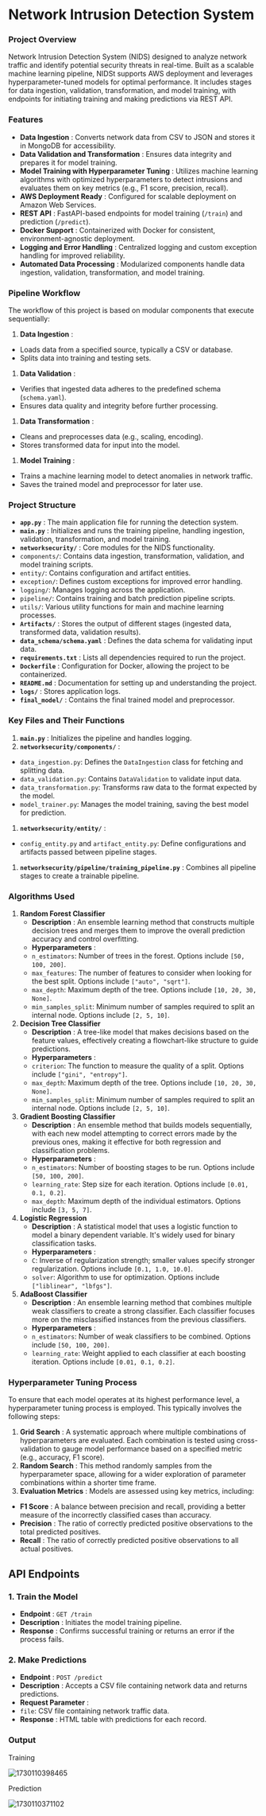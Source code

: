 # Network Intrusion Detection System

### Project Overview

Network Intrusion Detection System (NIDS) designed to analyze network traffic and identify potential security threats in real-time. Built as a scalable machine learning pipeline, NIDSt supports AWS deployment and leverages hyperparameter-tuned models for optimal performance. It includes stages for data ingestion, validation, transformation, and model training, with endpoints for initiating training and making predictions via REST API.

### Features

* **Data Ingestion** : Converts network data from CSV to JSON and stores it in MongoDB for accessibility.
* **Data Validation and Transformation** : Ensures data integrity and prepares it for model training.
* **Model Training with Hyperparameter Tuning** : Utilizes machine learning algorithms with optimized hyperparameters to detect intrusions and evaluates them on key metrics (e.g., F1 score, precision, recall).
* **AWS Deployment Ready** : Configured for scalable deployment on Amazon Web Services.
* **REST API** : FastAPI-based endpoints for model training (`/train`) and prediction (`/predict`).
* **Docker Support** : Containerized with Docker for consistent, environment-agnostic deployment.
* **Logging and Error Handling** : Centralized logging and custom exception handling for improved reliability.
* **Automated Data Processing** : Modularized components handle data ingestion, validation, transformation, and model training.

### Pipeline Workflow

The workflow of this project is based on modular components that execute sequentially:

1. **Data Ingestion** :

* Loads data from a specified source, typically a CSV or database.
* Splits data into training and testing sets.

1. **Data Validation** :

* Verifies that ingested data adheres to the predefined schema (`schema.yaml`).
* Ensures data quality and integrity before further processing.

1. **Data Transformation** :

* Cleans and preprocesses data (e.g., scaling, encoding).
* Stores transformed data for input into the model.

1. **Model Training** :

* Trains a machine learning model to detect anomalies in network traffic.
* Saves the trained model and preprocessor for later use.

### Project Structure

* **`app.py`** : The main application file for running the detection system.
* **`main.py`** : Initializes and runs the training pipeline, handling ingestion, validation, transformation, and model training.
* **`networksecurity/`** : Core modules for the NIDS functionality.
* `components/`: Contains data ingestion, transformation, validation, and model training scripts.
* `entity/`: Contains configuration and artifact entities.
* `exception/`: Defines custom exceptions for improved error handling.
* `logging/`: Manages logging across the application.
* `pipeline/`: Contains training and batch prediction pipeline scripts.
* `utils/`: Various utility functions for main and machine learning processes.
* **`Artifacts/`** : Stores the output of different stages (ingested data, transformed data, validation results).
* **`data_schema/schema.yaml`** : Defines the data schema for validating input data.
* **`requirements.txt`** : Lists all dependencies required to run the project.
* **`Dockerfile`** : Configuration for Docker, allowing the project to be containerized.
* **`README.md`** : Documentation for setting up and understanding the project.
* **`logs/`** : Stores application logs.
* **`final_model/`** : Contains the final trained model and preprocessor.

### Key Files and Their Functions

1. **`main.py`** : Initializes the pipeline and handles logging.
2. **`networksecurity/components/`** :

* `data_ingestion.py`: Defines the `DataIngestion` class for fetching and splitting data.
* `data_validation.py`: Contains `DataValidation` to validate input data.
* `data_transformation.py`: Transforms raw data to the format expected by the model.
* `model_trainer.py`: Manages the model training, saving the best model for prediction.

1. **`networksecurity/entity/`** :

* `config_entity.py` and `artifact_entity.py`: Define configurations and artifacts passed between pipeline stages.

1. **`networksecurity/pipeline/training_pipeline.py`** : Combines all pipeline stages to create a trainable pipeline.

### Algorithms Used

1. **Random Forest Classifier**
   * **Description** : An ensemble learning method that constructs multiple decision trees and merges them to improve the overall prediction accuracy and control overfitting.
   * **Hyperparameters** :
   * `n_estimators`: Number of trees in the forest. Options include `[50, 100, 200]`.
   * `max_features`: The number of features to consider when looking for the best split. Options include `["auto", "sqrt"]`.
   * `max_depth`: Maximum depth of the tree. Options include `[10, 20, 30, None]`.
   * `min_samples_split`: Minimum number of samples required to split an internal node. Options include `[2, 5, 10]`.
2. **Decision Tree Classifier**
   * **Description** : A tree-like model that makes decisions based on the feature values, effectively creating a flowchart-like structure to guide predictions.
   * **Hyperparameters** :
   * `criterion`: The function to measure the quality of a split. Options include `["gini", "entropy"]`.
   * `max_depth`: Maximum depth of the tree. Options include `[10, 20, 30, None]`.
   * `min_samples_split`: Minimum number of samples required to split an internal node. Options include `[2, 5, 10]`.
3. **Gradient Boosting Classifier**
   * **Description** : An ensemble method that builds models sequentially, with each new model attempting to correct errors made by the previous ones, making it effective for both regression and classification problems.
   * **Hyperparameters** :
   * `n_estimators`: Number of boosting stages to be run. Options include `[50, 100, 200]`.
   * `learning_rate`: Step size for each iteration. Options include `[0.01, 0.1, 0.2]`.
   * `max_depth`: Maximum depth of the individual estimators. Options include `[3, 5, 7]`.
4. **Logistic Regression**
   * **Description** : A statistical model that uses a logistic function to model a binary dependent variable. It's widely used for binary classification tasks.
   * **Hyperparameters** :
   * `C`: Inverse of regularization strength; smaller values specify stronger regularization. Options include `[0.1, 1.0, 10.0]`.
   * `solver`: Algorithm to use for optimization. Options include `["liblinear", "lbfgs"]`.
5. **AdaBoost Classifier**
   * **Description** : An ensemble learning method that combines multiple weak classifiers to create a strong classifier. Each classifier focuses more on the misclassified instances from the previous classifiers.
   * **Hyperparameters** :
   * `n_estimators`: Number of weak classifiers to be combined. Options include `[50, 100, 200]`.
   * `learning_rate`: Weight applied to each classifier at each boosting iteration. Options include `[0.01, 0.1, 0.2]`.

### Hyperparameter Tuning Process

To ensure that each model operates at its highest performance level, a hyperparameter tuning process is employed. This typically involves the following steps:

1. **Grid Search** : A systematic approach where multiple combinations of hyperparameters are evaluated. Each combination is tested using cross-validation to gauge model performance based on a specified metric (e.g., accuracy, F1 score).
2. **Random Search** : This method randomly samples from the hyperparameter space, allowing for a wider exploration of parameter combinations within a shorter time frame.
3. **Evaluation Metrics** : Models are assessed using key metrics, including:

* **F1 Score** : A balance between precision and recall, providing a better measure of the incorrectly classified cases than accuracy.
* **Precision** : The ratio of correctly predicted positive observations to the total predicted positives.
* **Recall** : The ratio of correctly predicted positive observations to all actual positives.

## API Endpoints

### 1. **Train the Model**

* **Endpoint** : `GET /train`
* **Description** : Initiates the model training pipeline.
* **Response** : Confirms successful training or returns an error if the process fails.

### 2. **Make Predictions**

* **Endpoint** : `POST /predict`
* **Description** : Accepts a CSV file containing network data and returns predictions.
* **Request Parameter** :
* `file`: CSV file containing network traffic data.
* **Response** : HTML table with predictions for each record.

### Output

Training

![1730110398465](image/README/1730110398465.png)


Prediction

![1730110371102](image/README/1730110371102.png)
